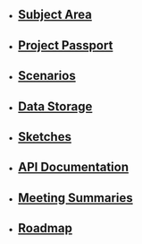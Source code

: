 * ## [Subject Area](https://schstp.github.io/OnlineDoctor/subject_area/info)

* ## [Project Passport](https://schstp.github.io/OnlineDoctor/passport/projectpassport)

* ## [Scenarios](https://schstp.github.io/OnlineDoctor/scenarios/table_of_contents)

* ## [Data Storage](https://schstp.github.io/OnlineDoctor/datastorage/table_of_contents)

* ## [Sketches](https://schstp.github.io/OnlineDoctor/sketches/table_of_contents)

* ## [API Documentation](https://schstp.github.io/OnlineDoctor/api/table_of_contents)

* ## [Meeting Summaries](https://schstp.github.io/OnlineDoctor/meeting_summaries/table_of_contents)

* ## [Roadmap](https://github.com/schstp/OnlineDoctor/tree/master/roadmap)

